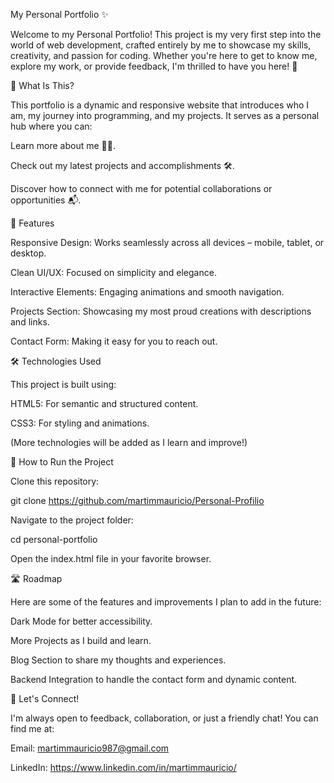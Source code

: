 My Personal Portfolio ✨

Welcome to my Personal Portfolio! This project is my very first step into the world of web development, crafted entirely by me to showcase my skills, creativity, and passion for coding. Whether you're here to get to know me, explore my work, or provide feedback, I'm thrilled to have you here! 🚀

🌟 What Is This?

This portfolio is a dynamic and responsive website that introduces who I am, my journey into programming, and my projects. It serves as a personal hub where you can:

Learn more about me 🧑‍💻.

Check out my latest projects and accomplishments 🛠️.

Discover how to connect with me for potential collaborations or opportunities 📬.

🎨 Features

Responsive Design: Works seamlessly across all devices – mobile, tablet, or desktop.

Clean UI/UX: Focused on simplicity and elegance.

Interactive Elements: Engaging animations and smooth navigation.

Projects Section: Showcasing my most proud creations with descriptions and links.

Contact Form: Making it easy for you to reach out.

🛠️ Technologies Used

This project is built using:

HTML5: For semantic and structured content.

CSS3: For styling and animations.

(More technologies will be added as I learn and improve!)

🚀 How to Run the Project

Clone this repository:

git clone https://github.com/martimmauricio/Personal-Profilio

Navigate to the project folder:

cd personal-portfolio

Open the index.html file in your favorite browser.

🛣️ Roadmap

Here are some of the features and improvements I plan to add in the future:

Dark Mode for better accessibility.

More Projects as I build and learn.

Blog Section to share my thoughts and experiences.

Backend Integration to handle the contact form and dynamic content.

💌 Let's Connect!

I'm always open to feedback, collaboration, or just a friendly chat! You can find me at:

Email: martimmauricio987@gmail.com

LinkedIn: https://www.linkedin.com/in/martimmauricio/
